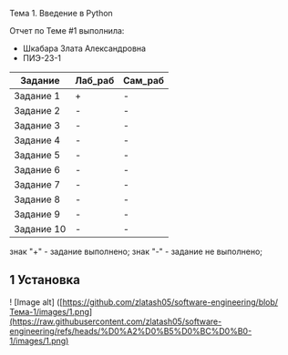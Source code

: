 Тема 1. Введение в Python

Отчет по Теме #1 выполнила:

- Шкабара Злата Александровна
- ПИЭ-23-1

| Задание | Лаб_раб | Сам_раб |
| ------ | ------ | ------ |
| Задание 1 | + | - |
| Задание 2 | - | - |
| Задание 3 | - | - |
| Задание 4 | - | - |
| Задание 5 | - | - |
| Задание 6 | - | - |
| Задание 7 | - | - |
| Задание 8 | - | - |
| Задание 9 | - | - |
| Задание 10 | - | - |

знак "+" - задание выполнено; знак "-" - задание не выполнено;

## 1 Установка
! [Image alt] ([https://github.com/zlatash05/software-engineering/blob/Тема-1/images/1.png](https://raw.githubusercontent.com/zlatash05/software-engineering/refs/heads/%D0%A2%D0%B5%D0%BC%D0%B0-1/images/1.png)
